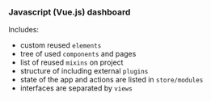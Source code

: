 ### Javascript (Vue.js) dashboard

Includes:
- custom reused `elements`
- tree of used `components` and pages
- list of reused `mixins` on project
- structure of including external `plugins`
- state of the app and actions are listed in `store/modules`
- interfaces are separated by `views`
